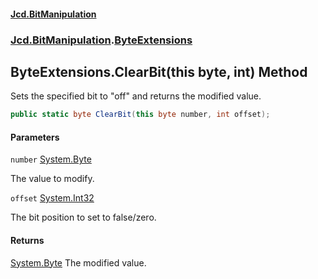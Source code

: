 #### [Jcd.BitManipulation](index.md 'index')

### [Jcd.BitManipulation](Jcd.BitManipulation 'Jcd.BitManipulation').[ByteExtensions](Jcd.BitManipulation.ByteExtensions 'Jcd.BitManipulation.ByteExtensions')

## ByteExtensions.ClearBit(this byte, int) Method

Sets the specified bit to "off" and returns the modified value.

```csharp
public static byte ClearBit(this byte number, int offset);
```

#### Parameters

<a name='Jcd.BitManipulation.ByteExtensions.ClearBit(thisbyte,int).number'></a>

`number` [System.Byte](https://docs.microsoft.com/en-us/dotnet/api/System.Byte 'System.Byte')

The value to modify.

<a name='Jcd.BitManipulation.ByteExtensions.ClearBit(thisbyte,int).offset'></a>

`offset` [System.Int32](https://docs.microsoft.com/en-us/dotnet/api/System.Int32 'System.Int32')

The bit position to set to false/zero.

#### Returns

[System.Byte](https://docs.microsoft.com/en-us/dotnet/api/System.Byte 'System.Byte')
The modified value.